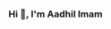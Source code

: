 ### Hi 👋, I'm Aadhil Imam

<!--
**aadhil96/aadhil96** is a ✨ _special_ ✨ repository because its `README.md` (this file) appears on your GitHub profile.

I am currently a pre-final year student pursuing Beacholr of Information Communication Technology (Hons) at Faculty of Technology , Rajarata University of Sri Lanka.I have been working in Data Science field for quite a while now. Primarily my focus has been in the healthcare domain. I have exposure in other fields like Software Enginerring and other data related fields. I am quite enthusiastic about learning new and emerging technologies, and always looks for something new to try out. I mainly work with data and its analysis realted work. I have been able to complete a lot of diverse set of projects. I am a team player and always look for result oriented work

-->
